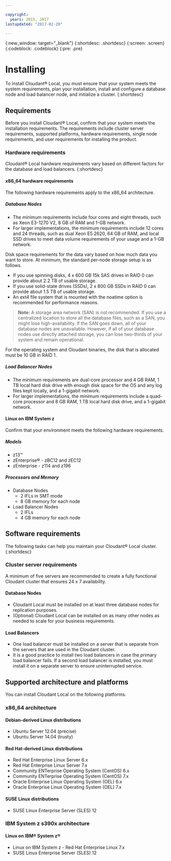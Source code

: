 ```yaml
---

copyright:
  years: 2015, 2017
lastupdated: "2017-02-20"

---
```


{:new_window: target="_blank"}
{:shortdesc: .shortdesc}
{:screen: .screen}
{:codeblock: .codeblock}
{:pre: .pre}

# Installing

To install Cloudant&reg; Local, you must ensure that your system
meets the system requirements, plan your installation, install
and configure a database node and load balancer node, and
initialize a cluster.
{:shortdesc}

## Requirements

Before you install Cloudant&reg; Local, confirm that your system
meets the installation requirements. The requirements include
cluster server requirements, supported platforms, hardware
requirements, single node requirements, and user requirements for
installing the product.

### Hardware requirements

Cloudant&reg; Local hardware requirements vary based on different
factors for the database and load balancers.
{:shortdesc}

#### x86_64 hardware requirements

The following hardware requirements apply to the x86_64
architecture.

##### Database Nodes

*  The minimum requirements include four cores and eight threads,
   such as Xeon E3-1270 V2, 8 GB of RAM and 1-GB network.
*  For larger implementations, the minimum requirements include
   12 cores and 24 threads, such as dual Xeon E5 2620, 64 GB of
   RAM, and local SSD drives to meet data volume requirements of
   your usage and a 1-GB network.

Disk space requirements for the data vary based on how much data
you want to store. At minimum, the standard per-node storage
setup is as follows.

*  If you use spinning disks, 4 x 600 GB 15k SAS drives in RAID 0
   can provide about 2.2 TB of usable storage.
*  If you use solid-state drives (SSDs), 2 x 800 GB SSDs in RAID
   0 can provide about 1.5 TB of usable storage.
*  An ext4 file system that is mounted with the noatime option is
   recommended for performance reasons.

>   **Note:** A storage area network (SAN) is not recommended. If you use
    a centralized location to store all the database files, such as a
    SAN, you might lose high-availability. If the SAN goes down, all
    of your database nodes are unavailable. However, if all of your
    database nodes use directly attached storage, you can lose
    two-thirds of your system and remain operational.

For the operating system and Cloudant binaries, the disk that is
allocated must be 10 GB in RAID 1.

##### Load Balancer Nodes

*  The minimum requirements are dual-core processor and 4 GB RAM,
   1 TB local hard disk drive with enough disk space for the OS
   and any log files kept locally,
   and a 1-gigabit network.
*  For larger implementations, the minimum requirements include a
   quad-core processor and 8 GB RAM, 1 TB local hard disk drive,
   and a 1-gigabit network.

#### Linux on IBM System z

Confirm that your environment meets the following hardware
requirements.

##### Models

*  z13&trade;
*  zEnterprise&reg; - zBC12 and zEC12
*  zEnterprise - z114 and z196

##### Processors and Memory

*  Database Nodes
   *  2 IFLs in SMT mode
   *  8 GB memory for each node
*  Load Balancer Nodes
   *  2 IFLs
   *  4 GB memory for each node

## Software requirements

The following tasks can help you maintain your Cloudant&reg; Local
cluster.
{:shortdesc}

### Cluster server requirements

A minimum of five servers are recommended to create a fully
functional Cloudant cluster that ensures 24 x 7 availability.

#### Database Nodes

*  Cloudant Local must be installed on at least three database
   nodes for replication purposes.
*  (Optional) Cloudant Local can be installed on as many other
   nodes as needed to scale for your business requirements.

#### Load Balancers

*  One load balancer must be installed on a server that is
   separate from the servers that are used in the Cloudant
   cluster.
*  It is a good practice to install two load balancers in case
   the primary load balancer fails. If a second load balancer is
   installed, you must install it on a separate server to ensure
   uninterrupted service.

## Supported architecture and platforms

You can install Cloudant Local on the following platforms.

### x86_64 architecture

#### Debian-derived Linux distributions

*  Ubuntu Server 12.04 (precise)
*  Ubuntu Server 14.04 (trusty)

#### Red Hat-derived Linux distributions

*  Red Hat Enterprise Linux Server 6.x
*  Red Hat Enterprise Linux Server 7.x
*  Community ENTerprise Operating System (CentOS) 6.x
*  Community ENTerprise Operating System (CentOS) 7.x
*  Oracle Enterprise Linux Operating System (OEL) 6.x
*  Oracle Enterprise Linux Operating System (OEL) 7.x

#### SUSE Linux distributions

*  SUSE Linux Enterprise Server (SLES) 12

### IBM System z s390x architecture

#### Linux on IBM&reg; System z&reg;

*  Linux on IBM System z - Red Hat Enterprise Linux 7.x
*  SUSE Linux Enterprise Server (SLES) 12

